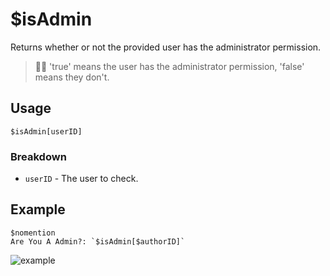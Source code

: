 # $isAdmin
Returns whether or not the provided user has the administrator permission.
> 🧙‍♂️ 'true' means the user has the administrator permission, 'false' means they don't.

## Usage
```
$isAdmin[userID]
```

### Breakdown
- `userID` - The user to check.

## Example
```
$nomention
Are You A Admin?: `$isAdmin[$authorID]`
```

![example](https://user-images.githubusercontent.com/69215413/123517122-5e7d9580-d66d-11eb-82d2-fd2300b1ecdb.png)
